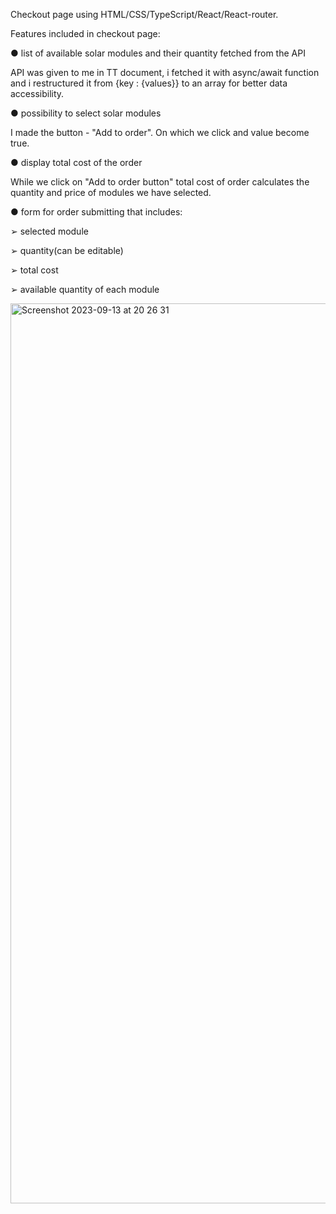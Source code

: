 Checkout page using HTML/CSS/TypeScript/React/React-router.

Features included in checkout page:

● list of available solar modules and their quantity fetched from the API

API was given to me in TT document, i fetched it with async/await function and i restructured it from {key : {values}} to an array for better data accessibility.

● possibility to select solar modules

I made the button - "Add to order". On which we click and value become true.

● display total cost of the order

While we click on "Add to order button" total cost of order calculates the quantity and price of modules we have selected.

● form for order submitting that includes:

➢ selected module

➢ quantity(can be editable)

➢ total cost

➢ available quantity of each module

<img width="1440" alt="Screenshot 2023-09-13 at 20 26 31" src="https://github.com/Axtrkv/Twnty-solar-modules/assets/112809121/ea232f61-03bc-4643-9225-10a0aff1784a">
